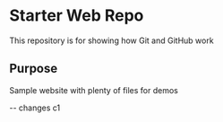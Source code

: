 # Starter Web Repo

This repository is for showing how Git and GitHub work

## Purpose

Sample website with plenty of files for demos

-- changes
c1